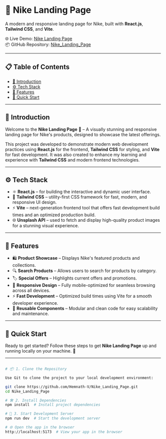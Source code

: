 # 👟 Nike Landing Page

A modern and responsive landing page for Nike, built with **React.js**, **Tailwind CSS**, and **Vite**.

🌐 Live Demo: [Nike Landing Page](https://nike0clone.netlify.app/)  
📦 GitHub Repository: [Nike_Landing_Page](https://github.com/Hemnath-V/Nike_Landing_Page)

---

## 📋 Table of Contents

- [🤖 Introduction](#-introduction)  
- [⚙️ Tech Stack](#️-tech-stack)  
- [🔋 Features](#-features)  
- [🤸 Quick Start](#-quick-start)  

---

## 🤖 Introduction

Welcome to the **Nike Landing Page** 👟 – A visually stunning and responsive landing page for Nike's products, designed to showcase the latest offerings.

This project was developed to demonstrate modern web development practices using **React.js** for the frontend, **Tailwind CSS** for styling, and **Vite** for fast development. It was also created to enhance my learning and experience with **Tailwind CSS** and modern frontend technologies.

---

## ⚙️ Tech Stack

- ⚛️ **React.js** – for building the interactive and dynamic user interface.
- 🎨 **Tailwind CSS** – utility-first CSS framework for fast, modern, and responsive UI design.
- ⚡ **Vite** – next-generation frontend tool that offers fast development build times and an optimized production build.
- 🌐 **Unsplash API** – used to fetch and display high-quality product images for a stunning visual experience.

---

## 🔋 Features

- 🛍 **Product Showcase** – Displays Nike's featured products and collections.
- 🔍 **Search Products** – Allows users to search for products by category.
- 🏷 **Special Offers** – Highlights current offers and promotions.
- 📱 **Responsive Design** – Fully mobile-optimized for seamless browsing across all devices.
- ⚡ **Fast Development** – Optimized build times using Vite for a smooth developer experience.
- 🧱 **Reusable Components** – Modular and clean code for easy scalability and maintenance.

---

## 🤸 Quick Start

Ready to get started? Follow these steps to get **Nike Landing Page** up and running locally on your machine. 🚀

---

```bash

# 📦 1. Clone the Repository

Use Git to clone the project to your local development environment:

git clone https://github.com/Hemnath-V/Nike_Landing_Page.git
cd Nike_Landing_Page

# 🛠 2. Install Dependencies
npm install  # Install project dependencies

# 🚀 3. Start Development Server
npm run dev  # Start the development server

# 🌐 Open the app in the browser
http://localhost:5173  # View your app in the browser

